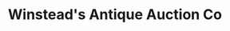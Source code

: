 ---
title: "Winstead's Antique Auction Co"
url: /yanceyville/winsteads-antique-auction-co/
shop: Antiquitäten
---